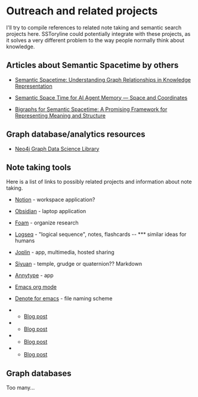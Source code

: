 
# Outreach and related projects

I'll try to compile references to related note taking and semantic search projects here.
SSToryline could potentially integrate with these projects, as it solves a very different
problem to the way people normally think about knowledge.

## Articles about Semantic Spacetime by others

* [Semantic Spacetime: Understanding Graph Relationships in Knowledge Representation](https://ai.plainenglish.io/semantic-spacetime-understanding-graph-relationships-in-knowledge-representation-1175cab8282d)

* [Semantic Space Time for AI Agent Memory — Space and Coordinates](https://ai.plainenglish.io/semantic-space-time-for-ai-agent-memory-space-and-coordinates-2194b93ef74d)

* [Bigraphs for Semantic Spacetime: A Promising Framework for Representing Meaning and Structure](https://volodymyrpavlyshyn.medium.com/bigraphs-for-semantic-spacetime-a-promising-framework-for-representing-meaning-and-structure-3b2faeddbaf6)

## Graph database/analytics resources

* [Neo4j Graph Data Science Library](https://neo4j.com/docs/graph-data-science/current/)

## Note taking tools

Here is a list of links to possibly related projects and information about note taking.

* [Notion](https://www.notion.com/) - workspace application?
* [Obsidian](https://obsidian.md/) - laptop application
* [Foam](https://foambubble.github.io/foam/) - organize research
* [Logseq](https://logseq.com/) - "logical sequence", notes, flashcards -- *** similar ideas for humans
* [Joplin](https://joplinapp.org/) - app, multimedia, hosted sharing
* [Siyuan](https://github.com/siyuan-note/siyuan) - temple, grudge or quaternion?? Markdown
* [Annytype](https://anytype.io/) - app

* [Emacs org mode](https://orgmode.org/)
* [Denote for emacs](https://github.com/protesilaos/denote) - file naming scheme

* * [Blog post](https://cmdln.org/2024/01/05/how-i-org-in-2024/)
* * [Blog post](https://cmdln.org/2023/03/25/how-i-org-in-2023/)
* * [Blog post](https://cmdln.org/2023/03/13/reflecting-on-my-history-with-org-mode-in-2023/)
* * [Blog post](https://cmdln.org/2016/04/26/how-i-org-with-spacemacs/)

## Graph databases

Too many...


